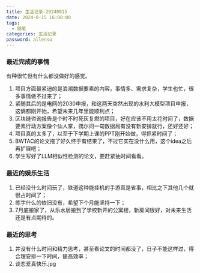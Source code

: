 ```yaml
---
title: 生活记录-20240815
date: 2024-8-15 16:00:00
tags:
  - 随笔
categories: 生活记录
password: allensu
---
```

### 最近完成的事情
有种很忙但有什么都没做好的感觉。
1. 项目方面最紧迫的是浪潮数据要素的内容，事情多、需求复杂，学生也忙，很多事情做不过来了；
2. 紧随其后的是电网的2030申报，和这两天突然出现的水利大模型项目申报，这俩都刚开始，希望未来几年里能顺利点；
3. 区块链咨询报告是个时不时死灰复燃的项目，好在应该不用太花时间了，数据要素行动方案像个仙人掌，偶尔问一句数据局有没有新安排就行，还好还好；
4. 项目真的太多了，以至于下学期上课的PPT刚开始做，得抓紧时间了；
5. BWTAC的论文拖了好久终于有结果了，不过它实在没什么用，这个idea之后再扩展吧；
6. 学生写好了LLM相似性检测的论文，要赶紧抽时间看看。

### 最近的娱乐生活
1. 已经没什么时间玩了，铁道这种能挂机的手游真是省事，相比之下其他几个就很占时间了；
2. 练字什么的依旧没有，希望下个月能坚持一下；
3. 7月底搬家了，从乐水居搬到了学校新开的公寓楼，新房间很好，对未来生活还是有点期待的。 

### 最近的思考
1. 并没有什么时间和精力思考，甚至看论文的时间都没了，日子不能这样过，得合理安排一下时间，提高效率；
2. 谈恋爱真快乐.jpg
